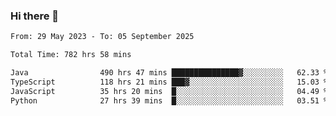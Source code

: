 ### Hi there 👋

<!--START_SECTION:waka-->

```txt
From: 29 May 2023 - To: 05 September 2025

Total Time: 782 hrs 58 mins

Java                490 hrs 47 mins ███████████████▓░░░░░░░░░   62.33 %
TypeScript          118 hrs 21 mins ███▓░░░░░░░░░░░░░░░░░░░░░   15.03 %
JavaScript          35 hrs 20 mins  █░░░░░░░░░░░░░░░░░░░░░░░░   04.49 %
Python              27 hrs 39 mins  █░░░░░░░░░░░░░░░░░░░░░░░░   03.51 %
```

<!--END_SECTION:waka-->
<!--
**the-beef-calculator/the-beef-calculator** is a ✨ _special_ ✨ repository because its `README.md` (this file) appears on your GitHub profile.

Here are some ideas to get you started:

- 🔭 I’m currently working on ...
- 🌱 I’m currently learning ...
- 👯 I’m looking to collaborate on ...
- 🤔 I’m looking for help with ...
- 💬 Ask me about ...
- 📫 How to reach me: ...
- 😄 Pronouns: ...
- ⚡ Fun fact: ...
-->
